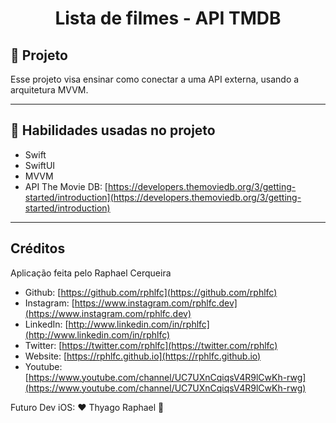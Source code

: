 <h1 align="center">
    Lista de filmes - API TMDB
</h1

---

## 🔖  Projeto

Esse projeto visa ensinar como conectar a uma API externa, usando a arquitetura MVVM.

---

## 🚀 Habilidades usadas no projeto

- Swift
- SwiftUI
- MVVM
- API The Movie DB: [https://developers.themoviedb.org/3/getting-started/introduction](https://developers.themoviedb.org/3/getting-started/introduction)

---

## Créditos

Aplicação feita pelo Raphael Cerqueira

- Github: [https://github.com/rphlfc](https://github.com/rphlfc)
- Instagram: [https://www.instagram.com/rphlfc.dev](https://www.instagram.com/rphlfc.dev)
- LinkedIn: [http://www.linkedin.com/in/rphlfc](http://www.linkedin.com/in/rphlfc)
- Twitter: [https://twitter.com/rphlfc](https://twitter.com/rphlfc)
- Website: [https://rphlfc.github.io](https://rphlfc.github.io)
- Youtube: [https://www.youtube.com/channel/UC7UXnCqiqsV4R9lCwKh-rwg](https://www.youtube.com/channel/UC7UXnCqiqsV4R9lCwKh-rwg)

Futuro Dev iOS: ♥ Thyago Raphael :wave:
